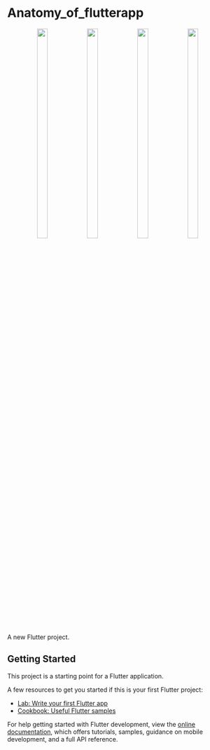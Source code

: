 # Anatomy_of_flutterapp

<p align="center"> 
  <img src = "https://github.com/mayuuu05/anatomy_of_flutterapp/assets/149376263/fe8dbe92-c2a0-48c2-bba3-35f26fac98bf   " width=22% height=35% >     
  <img src = "https://github.com/mayuuu05/anatomy_of_flutterapp/assets/149376263/eec8fa64-8d1a-4d52-91ff-8ff24fdc189b   " width=22% height=35% >    
  <img src = "https://github.com/mayuuu05/anatomy_of_flutterapp/assets/149376263/213cad75-c332-4c59-b6d2-9a3d2885d5b5   " width=22% height=35% >
  <img src = "https://github.com/mayuuu05/anatomy_of_flutterapp/assets/149376263/76f307bf-ab94-4fcd-a485-936db11395d4   " width=22% height=35% >
</p>


A new Flutter project.

## Getting Started

This project is a starting point for a Flutter application.

A few resources to get you started if this is your first Flutter project:

- [Lab: Write your first Flutter app](https://docs.flutter.dev/get-started/codelab)
- [Cookbook: Useful Flutter samples](https://docs.flutter.dev/cookbook)

For help getting started with Flutter development, view the
[online documentation](https://docs.flutter.dev/), which offers tutorials,
samples, guidance on mobile development, and a full API reference.
